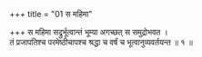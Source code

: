 +++
title = "01 स महिमा"

+++
स महिमा सद्रुर्भूत्वान्तं भूम्या अगच्छत् स समुद्रोभवत ।  
तं प्रजापतिश्च परमेष्ठीचापश्च श्रद्धा च वर्षं च भूत्वानुव्यवर्तयन्त ॥ १ ॥